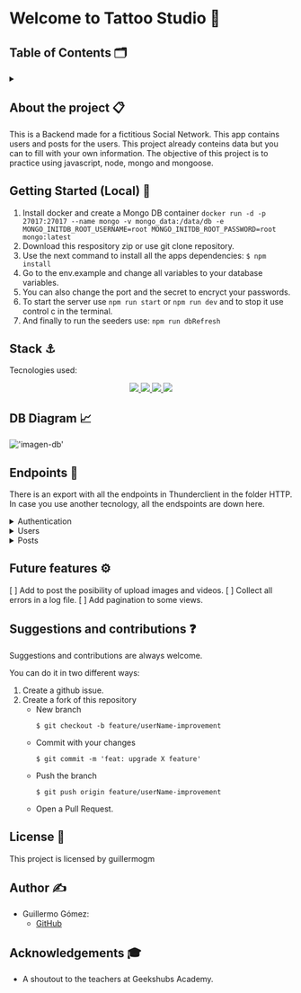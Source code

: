 
# Welcome to Tattoo Studio 🎨

 ## Table of Contents 🗂️
<details>
  <summary></summary>
  <ol>
    <li><a href="#about-the-project">About the project 📋</a></li>
    <li><a href="#getting-started">Getting started 🚀</a></li>
    <li><a href="#stack">Stack ⚓</a></li>
    <li><a href="#diagrama-bd">DB Diagram 📈</a></li>
    <li><a href="#endpoints">Endpoints 📌</a></li>
    <li><a href="#futuras-funcionalidades">Future features ⚙️</a></li>
    <li><a href="#contribuciones">Suggestions and contributions ❓</a></li>
    <li><a href="#licencia">License 🔑</a></li>
    <li><a href="#author">Author ✍️</a></li>
    <li><a href="#acknowledgments">Acknowledgments 🎓</a></li>
  </ol>
</details>

<div id="about-the-project"></div>

## About the project 📋
This is a Backend made for a fictitious Social Network. This app contains users and  posts for the users. This project already conteins data but you can to fill with your own information.
The objective of this project is to practice using javascript, node, mongo and mongoose.

<div id="getting-started"></div>

## Getting Started (Local) 	🚀
1. Install docker and create a Mongo DB container
``` docker run -d -p 27017:27017 --name mongo -v mongo_data:/data/db -e MONGO_INITDB_ROOT_USERNAME=root MONGO_INITDB_ROOT_PASSWORD=root mongo:latest ```
2. Download this respository zip or use git clone repository.
3. Use the next command to install all the apps dependencies: ` $ npm install `
4. Go to the env.example and change all variables to your database variables.
5. You can also change the port and the secret to encryct your passwords.
6. To start the server use `npm run start` or `npm run dev` and to stop it use control c in the terminal.
7. And finally to run the seeders use: `npm run dbRefresh` 

<div id="stack"></div> 

## Stack ⚓
Tecnologies used:
<div align="center">
<a href=" https://developer.mozilla.org/es/docs/Web/JavaScript">
    <img src= "https://img.shields.io/badge/javascipt-EFD81D?style=for-the-badge&logo=javascript&logoColor=black"/>
</a>
<a href="https://www.mongodb.com/es">
    <img src= "https://img.shields.io/badge/MongoDB-%234ea94b.svg?style=for-the-badge&logo=mongodb&logoColor=white"/>
</a>
<a href="https://nodejs.org/es/">
    <img src= "https://img.shields.io/badge/node.js-026E00?style=for-the-badge&logo=node.js&logoColor=white"/>
</a>
<a href="https://mongoosejs.com/">
    <img src= "https://img.shields.io/badge/-Mongoose-880000?style=for-the-badge&logo=node.js&logoColor=white"/>
</a>
 </div>

<div id="diagrama-bd"></div>

## DB Diagram 	📈
!['imagen-db'](./images/Db-diagram.png)

<div id="endpoints"></div>

## Endpoints 📌
There is an export with all the endpoints in Thunderclient in the folder HTTP. In case you use another tecnology, all the endspoints are down here.

<details>
<summary>Authentication</summary>

- **Register user**

          POST http://localhost:4010/api/auth/register

    body:

    ```js
        {
            "email": "emilychen@email.com",
            "password": "123456789"
        }
    ```

<br>

- **Login user**	

          POST http://localhost:4010/api/auth/login

    body:

    ```js
        {
            "email": "emilychen@email.com",
            "password": "123456789"
        }
    ```

</details>
<details>
<summary>Users</summary>

- **View all users** (IS SUPER_ADMIN)

          GET http://localhost:4010/api/users

    auth:

    ```js
        auth token
    ```

<br>

- **View user profile**

          GET http://localhost:4010/api/users/profile

    auth:

    ```js
        auth token
    ```

<br>

- **Update user profile**

          PUT http://localhost:4010/api/users/profile

    body:

    ```js
        {
            "email": "change@email.com"
        }
    ```

    auth:

    ```js
        auth token
    ```
<br>

- **Get user by email** (IS SUPER_ADMIN)

          GET http://localhost:4010/api/users/?email=oliverbrown@email.com

    auth:

    ```js
        auth token
    ```
<br>

- **Delete user by id** (IS SUPER_ADMIN)

          DELETE http://localhost:4010/api/users/:id
    
    auth:

    ```js
        auth token
    ```
<br>

- **Change role by id** (IS SUPER_ADMIN)

          PUT http://localhost:4010/api/users/:id

    body:

    ```js
        {
            "role": "admin"
        }
    ```

    auth:

    ```js
        auth token
    ```
<br>

- **Follow user**

          PUT http://localhost:4010/api/users/follow/:userId

    auth:

    ```js
        auth token
    ```

</details>
<details>
<summary>Posts</summary>

- **Create post** 

          POST http://localhost:4010/api/posts/

    body:

    ```js
        {
            "title": "Trial Post",
            "content": "Trial Post"
        }
    ```

    auth:

    ```js
        auth token
    ```

<br>

- **Delete post**

          DELETE http://localhost:4010/api/posts/:id

    auth:

    ```js
        auth token
    ```

<br>

- **Update post**

          PUT http://localhost:4010/api/posts/:id

    body:

    ```js
        {
            "content": "update succesfully"
        }
    ```

    auth:

    ```js
        auth token
    ```

<br>

- **Get own posts**

          GET http://localhost:4010/api/posts/own

    auth:

    ```js
        auth token
    ```

<br>

- **Get all posts**

          GET http://localhost:5000/api/posts

    auth:

    ```js
        auth token
    ```

<br>

- **Get post by id**

          GET http://localhost:5000/api/posts/:id

    auth:

    ```js
        auth token
    ```

<br>

- **Get posts by a user** 

          GET http://localhost:5000/api/posts/users/:id-user

    auth:

    ```js
        auth token
    ```

<br>


- **Like and unlike post**

          PUT http://localhost:5000/api/posts/like/:id


    auth:

    ```js
        auth token
    ```
</details>


<div id="futuras-funcionalidades"> </div>

## Future features ⚙️
[ ] Add to post the posibility of upload images and  videos.
[ ] Collect all errors in a log file.
[ ] Add pagination to some views.

<div id="contribuciones"></div>

## Suggestions and contributions ❓
Suggestions and contributions are always welcome.

You can do it in two different ways:

1. Create a github issue.
2. Create a fork of this repository
    - New branch 
        ```
        $ git checkout -b feature/userName-improvement
        ```
    - Commit with your changes 
        ```
        $ git commit -m 'feat: upgrade X feature'
        ```
    - Push the branch 
        ```
        $ git push origin feature/userName-improvement
        ```
    - Open a Pull Request.

<div id="licencia"></div>

## License 🔑
This project is licensed by guillermogm

 <div id="author"></div>

## Author ✍️
* Guillermo Gómez:
    * [GitHub](https://github.com/guillermogm)

<div id="acknowledgments"></div>

## Acknowledgements 🎓
* A shoutout to the teachers at Geekshubs Academy.